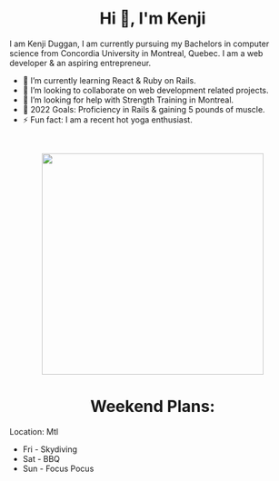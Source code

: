 <h1 align="center">Hi 👋, I'm Kenji</h1>

I am Kenji Duggan, I am currently pursuing my Bachelors in computer science from Concordia University in Montreal, Quebec. I am a web developer & an aspiring entrepreneur.
 
- 🌱 I’m currently learning React & Ruby on Rails.
- 👯 I’m looking to collaborate on web development related projects.
- 🤔 I’m looking for help with Strength Training in Montreal.
- 🥅 2022 Goals: Proficiency in Rails & gaining 5 pounds of muscle.
- ⚡ Fun fact: I am a recent hot yoga enthusiast.
 
<br>
<p align=center>
  <div align=center>
    <a href="https://github.com/anuraghazra/github-readme-stats" title="Go to Source">
      <img align="center" width=390 src="https://github-readme-stats.vercel.app/api?username=KenjiDuggan&show_icons=true&theme=react&border_color=61dafb&hide_border=true" />
    </a>
  </div>
</p>

<div>
  <h1 align=center>Weekend Plans:</h1>
  <div>Location: Mtl</div>
  <ul>
   <li>Fri - Skydiving</li>
   <li>Sat - BBQ</li>
   <li>Sun - Focus Pocus</li>
  </ul>
</div>
